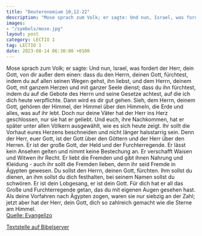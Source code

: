 ```yaml
---
title: "Deuteronomium 10,12-22"
description: "Mose sprach zum Volk; er sagte: Und nun, Israel, was fordert der Herr, dein Gott, von dir außer dem einen: dass du den Herrn, deinen Gott, fürchtest, indem du auf allen seinen Wegen gehst, ihn liebst, und dem Herrn, deinem Gott, mit ganzem Herzen und mit ganzer Seele dienst; dass...."
images:
- "/symbols/mose.jpg"
layout: post
category: LECTIO 1
tag: LECTIO 1
date: 2023-08-14 06:30:00 +0100
---
```

Mose sprach zum Volk; er sagte: Und nun, Israel, was fordert der Herr, dein Gott, von dir außer dem einen: dass du den Herrn, deinen Gott, fürchtest, indem du auf allen seinen Wegen gehst, ihn liebst, und dem Herrn, deinem Gott, mit ganzem Herzen und mit ganzer Seele dienst;
dass du ihn fürchtest, indem du auf die Gebote des Herrn und seine Gesetze achtest, auf die ich dich heute verpflichte.<!--more--> Dann wird es dir gut gehen.
Sieh, dem Herrn, deinem Gott, gehören der Himmel, der Himmel über den Himmeln, die Erde und alles, was auf ihr lebt.
Doch nur deine Väter hat der Herr ins Herz geschlossen, nur sie hat er geliebt. Und euch, ihre Nachkommen, hat er später unter allen Völkern ausgewählt, wie es sich heute zeigt.
Ihr sollt die Vorhaut eures Herzens beschneiden und nicht länger halsstarrig sein.
Denn der Herr, euer Gott, ist der Gott über den Göttern und der Herr über den Herren. Er ist der große Gott, der Held und der Furchterregende. Er lässt kein Ansehen gelten und nimmt keine Bestechung an.
Er verschafft Waisen und Witwen ihr Recht. Er liebt die Fremden und gibt ihnen Nahrung und Kleidung -
auch ihr sollt die Fremden lieben, denn ihr seid Fremde in Ägypten gewesen.
Du sollst den Herrn, deinen Gott, fürchten. Ihm sollst du dienen, an ihm sollst du dich festhalten, bei seinem Namen sollst du schwören.
Er ist dein Lobgesang, er ist dein Gott. Für dich hat er all das Große und Furchterregende getan, das du mit eigenen Augen gesehen hast.
Als deine Vorfahren nach Ägypten zogen, waren sie nur siebzig an der Zahl; jetzt aber hat der Herr, dein Gott, dich so zahlreich gemacht wie die Sterne am Himmel.<br>
[Quelle: Evangelizo](https://evangeliumtagfuertag.org/DE/gospel)

[Textstelle auf Bibelserver](https://www.bibleserver.com/EU/5.Mose10,12-22)

